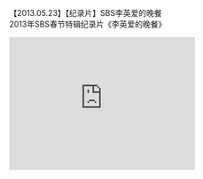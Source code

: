 【2013.05.23】【纪录片】SBS李英爱的晚餐      
2013年SBS春节特辑纪录片《李英爱的晚餐》        
<div class="embed-container">
  <iframe
      src="https://video.h5.weibo.cn/1034:4346952784228658/4346954005447033"
      width="335"
      height="240"
      frameborder="0"
      allowfullscreen="">
  </iframe>
</div>
